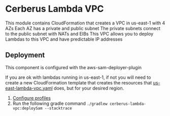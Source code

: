 # Cerberus Lambda VPC

This module contains CloudFormation that creates a VPC in us-east-1 with 4 AZs
Each AZ has a private and public subnet
The private subnets connect to the public subnet with NATs and EIBs
This VPC allows you to deploy Lambdas to this VPC and have predictable IP addresses

## Deployment

This component is configured with the aws-sam-deployer-plugin

If you are ok with lambdas running in us-east-1, if not you will need to create a new CloudFormation template that creates the resources that [us-east-lambda-vpc.yaml](cerberus-lambda-vpc/us-east-lambda-vpc.yaml) does, but for your desired region. 
 
1. [Configure profiles](https://github.com/Nike-Inc/cerberus-serverless-components/blob/master/README.md#profiles)
2. Run the following gradle command `./gradlew cerberus-lambda-vpc:deploySam --stacktrace`